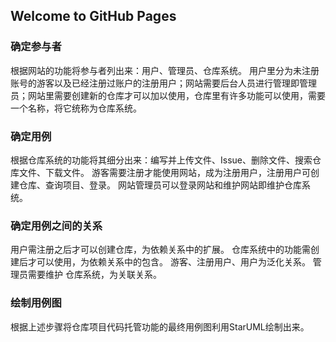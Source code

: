 ## Welcome to GitHub Pages

### 确定参与者
根据网站的功能将参与者列出来：用户、管理员、仓库系统。
    用户里分为未注册账号的游客以及已经注册过账户的注册用户；网站需要后台人员进行管理即管理员；网站里需要创建新的仓库才可以加以使用，仓库里有许多功能可以使用，需要一个名称，将它统称为仓库系统。
    
### 确定用例
根据仓库系统的功能将其细分出来：编写并上传文件、Issue、删除文件、搜索仓库文件、下载文件。
游客需要注册才能使用网站，成为注册用户，注册用户可创建仓库、查询项目、登录。
网站管理员可以登录网站和维护网站即维护仓库系统。

### 确定用例之间的关系
用户需注册之后才可以创建仓库，为依赖关系中的扩展。
仓库系统中的功能需创建后才可以使用，为依赖关系中的包含。
游客、注册用户、用户为泛化关系。
管理员需要维护 仓库系统，为关联关系。

### 绘制用例图
根据上述步骤将仓库项目代码托管功能的最终用例图利用StarUML绘制出来。
